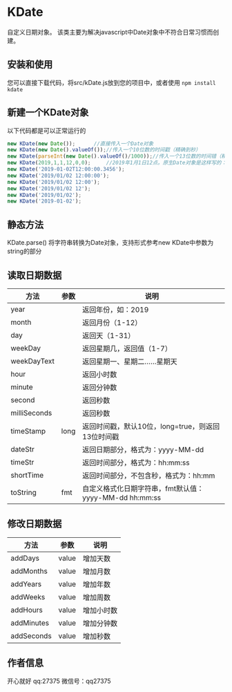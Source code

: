 # KDate 
自定义日期对象。
该类主要为解决javascript中Date对象中不符合日常习惯而创建。

## 安装和使用
您可以直接下载代码，将src/kDate.js放到您的项目中，或者使用
`npm install kdate`

## 新建一个KDate对象
以下代码都是可以正常运行的
```js
new KDate(new Date());      //直接传入一个Date对象
new KDate(new Date().valueOf());//传入一个10位数的时间戳（精确到秒）
new KDate(parseInt(new Date().valueOf()/1000));//传入一个13位数的时间错（精确到毫秒）
new KDate(2019,1,1,12,0,0);     //2019年1月1日12点。原生Date对象是这样写的：new Date(2019,0,1,12,0,0)
new KDate('2019-01-02T12:00:00.3456');
new KDate('2019/01/02 12:00:00');
new KDate('2019/01/02 12:00');
new KDate('2019/01/02 12');
new KDate('2019/01/02');
new KDate('2019-01-02');
```

## 静态方法
KDate.parse()
将字符串转换为Date对象，支持形式参考new KDate中参数为string的部分

## 读取日期数据
|方法 |参数|说明|
|----|----|----|
|year||返回年份，如：2019|
|month||返回月份（1-12）|
|day||返回天（1-31）|
|weekDay||返回星期几，返回值（1-7）|
|weekDayText||返回星期一、星期二……星期天|
|hour||返回小时数|
|minute||返回分钟数|
|second||返回秒数|
|milliSeconds||返回秒数|
|timeStamp|long|返回时间戳，默认10位，long=true，则返回13位时间戳|
|dateStr||返回日期部分，格式为：yyyy-MM-dd|
|timeStr||返回时间部分，格式为：hh:mm:ss|
|shortTime||返回时间部分，不包含秒，格式为：hh:mm|
|toString|fmt|自定义格式化日期字符串，fmt默认值：yyyy-MM-dd hh:mm:ss|

## 修改日期数据
|方法 |参数|说明|
|----|----|----|
|addDays|value|增加天数|
|addMonths|value|增加月数|
|addYears|value|增加年数|
|addWeeks|value|增加周数|
|addHours|value|增加小时数|
|addMinutes|value|增加分钟数|
|addSeconds|value|增加秒数|


## 作者信息
开心就好 qq:27375 微信号：qq27375
